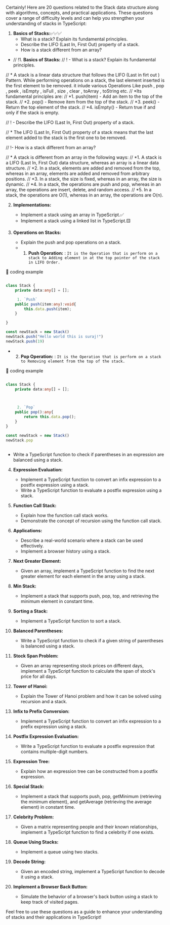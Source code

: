 Certainly! Here are 20 questions related to the Stack data structure along with algorithms, concepts, and practical applications. These questions cover a range of difficulty levels and can help you strengthen your understanding of stacks in TypeScript:

1. **Basics of Stacks:**✅✅✅
   - What is a stack? Explain its fundamental principles.
   - Describe the LIFO (Last In, First Out) property of a stack.
   - How is a stack different from an array?

 * // !1. **Basics of Stacks:**
//  !  - What is a stack? Explain its fundamental principles.

// * A stack is a linear data structure that follows the LIFO (Last in firt out ) Pattern. While performing operations on a stack, the last element inserted is the first element to be removed. it inlude various Operations Like push , pop , peek , isEmpty , isFull , size , clear , toArray , toString etc.
// *Its fundamental principles are:
// *1. push(item) - Add an item to the top of the stack.
// *2.  pop() - Remove item from the top of the stack.
// *3. peek() - Return the top element  of the stack.
// *4. isEmpty() - Return true if and only if the stack is empty.

//   ! - Describe the LIFO (Last In, First Out) property of a stack.

// * The LIFO (Last In, First Out) property of a stack means that the last element added to the stack is the first one to be removed.

//    !- How is a stack different from an array?

// * A stack is different from an array in the following ways:
// *1. A stack is a LIFO (Last In, First Out) data structure, whereas an array is a linear data structure.
// *2. In a stack, elements are added and removed from the top, whereas in an array, elements are added and removed from arbitrary positions.
// *3. In a stack, the size is fixed, whereas in an array, the size is dynamic.
// *4. In a stack, the operations are push and pop, whereas in an array, the operations are insert, delete, and random access.
// *5. In a stack, the operations are O(1), whereas in an array, the operations are O(n).

2. **Implementations:**
   - Implement a stack using an array in TypeScript.✅
   - Implement a stack using a linked list in TypeScript.🟨

3. **Operations on Stacks:**
   - Explain the push and pop operations on a stack.

   * 1. **Push Operation:** : `It is the Operation that is perform on a stack to Adding element in at the top pointer of the stack in LIFO Order.`

🥇 coding example

```typescript

class Stack {
    private data:any[] = [];

     1. `Push`
    public push(item:any):void{
        this.data.push(item);
    }

}

const newStack = new Stack()
newStack.push("Hello world this is suraj!")
newStack.push(19)


```

* 2. **Pop Operation:** : `It is the Operation that is perform on a stack to Removing element from the top of the stack.`

🥇 coding example

```typescript

class Stack {
    private data:any[] = [];

   

     2. `Pop`
    public pop():any{
        return this.data.pop();
    }
}

const newStack = new Stack()
newStack.pop



```

   - Write a TypeScript function to check if parentheses in an expression are balanced using a stack.

4. **Expression Evaluation:**
   - Implement a TypeScript function to convert an infix expression to a postfix expression using a stack.
   - Write a TypeScript function to evaluate a postfix expression using a stack.

5. **Function Call Stack:**
   - Explain how the function call stack works.
   - Demonstrate the concept of recursion using the function call stack.

6. **Applications:**
   - Describe a real-world scenario where a stack can be used effectively.
   - Implement a browser history using a stack.

7. **Next Greater Element:**
   - Given an array, implement a TypeScript function to find the next greater element for each element in the array using a stack.

8. **Min Stack:**
   - Implement a stack that supports push, pop, top, and retrieving the minimum element in constant time.

9. **Sorting a Stack:**
   - Implement a TypeScript function to sort a stack.

10. **Balanced Parentheses:**
    - Write a TypeScript function to check if a given string of parentheses is balanced using a stack.

11. **Stock Span Problem:**
    - Given an array representing stock prices on different days, implement a TypeScript function to calculate the span of stock's price for all days.

12. **Tower of Hanoi:**
    - Explain the Tower of Hanoi problem and how it can be solved using recursion and a stack.

13. **Infix to Prefix Conversion:**
    - Implement a TypeScript function to convert an infix expression to a prefix expression using a stack.

14. **Postfix Expression Evaluation:**
    - Write a TypeScript function to evaluate a postfix expression that contains multiple-digit numbers.

15. **Expression Tree:**
    - Explain how an expression tree can be constructed from a postfix expression.

16. **Special Stack:**
    - Implement a stack that supports push, pop, getMinimum (retrieving the minimum element), and getAverage (retrieving the average element) in constant time.

17. **Celebrity Problem:**
    - Given a matrix representing people and their known relationships, implement a TypeScript function to find a celebrity if one exists.

18. **Queue Using Stacks:**
    - Implement a queue using two stacks.

19. **Decode String:**
    - Given an encoded string, implement a TypeScript function to decode it using a stack.

20. **Implement a Browser Back Button:**
    - Simulate the behavior of a browser's back button using a stack to keep track of visited pages.

Feel free to use these questions as a guide to enhance your understanding of stacks and their applications in TypeScript!
